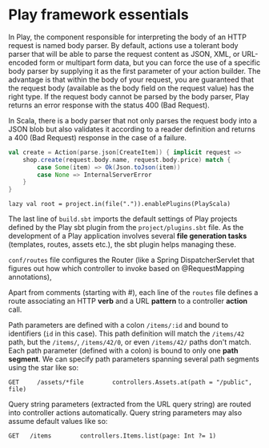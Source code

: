 # Play framework essentials

In Play, the component responsible for interpreting the body of an HTTP request is named body parser. By default, actions use a tolerant body parser that will be able to parse the request content as JSON, XML, or URL-encoded form or multipart form data, but you can force the use of a specific body parser by supplying it as the first parameter of your action builder. The advantage is that within the body of your request, you are guaranteed that the request body (available as the body field on the request value) has the right type. If the request body cannot be parsed by the body parser, Play returns an error response with the status 400 (Bad Request).

In Scala, there is a body parser that not only parses the request body into a JSON blob but also validates it according to a reader definition and returns a 400 (Bad Request) response in the case of a failure.

```scala
val create = Action(parse.json[CreateItem]) { implicit request =>
    shop.create(request.body.name, request.body.price) match {
        case Some(item) => Ok(Json.toJson(item))
        case None => InternalServerError
    }
}
```

```
lazy val root = project.in(file(".")).enablePlugins(PlayScala)
```

The last line of `build.sbt` imports the default settings of Play projects defined by the Play sbt plugin from the `project/plugins.sbt` file. As the development of a Play application involves several **file generation tasks** (templates, routes, assets etc.), the sbt plugin helps managing these.

`conf/routes` file configures the Router (like a Spring DispatcherServlet that figures out how which controller to invoke based on @RequestMapping annotations),

Apart from comments (starting with #), each line of the `routes` file defines a route associating an HTTP **verb** and a URL **pattern** to a controller **action** call.

Path parameters are defined with a colon `/items/:id` and bound to identifiers (`id` in this case). This path definition will match the `/items/42` path, but the `/items/`, `/items/42/0`, or even `/items/42/` paths don't match. Each path parameter (defined with a colon) is bound to only one **path segment**. We can specify path parameters spanning several path segments using the star like so:

```
GET     /assets/*file        controllers.Assets.at(path = "/public", file)
```

Query string parameters (extracted from the URL query string) are routed into controller actions automatically. Query string parameters may also assume default values like so:

```
GET   /items        controllers.Items.list(page: Int ?= 1)
```

